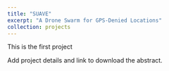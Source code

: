 ```yaml
---
title: "SUAVE"
excerpt: "A Drone Swarm for GPS-Denied Locations"
collection: projects
---
```


This is the first project

Add project details and link to download the abstract. 